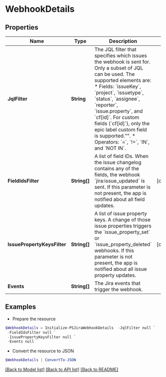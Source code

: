 # WebhookDetails
## Properties

Name | Type | Description | Notes
------------ | ------------- | ------------- | -------------
**JqlFilter** | **String** | The JQL filter that specifies which issues the webhook is sent for. Only a subset of JQL can be used. The supported elements are:   *  Fields: &#x60;issueKey&#x60;, &#x60;project&#x60;, &#x60;issuetype&#x60;, &#x60;status&#x60;, &#x60;assignee&#x60;, &#x60;reporter&#x60;, &#x60;issue.property&#x60;, and &#x60;cf[id]&#x60;. For custom fields (&#x60;cf[id]&#x60;), only the epic label custom field is supported.&quot;&quot;.  *  Operators: &#x60;&#x3D;&#x60;, &#x60;!&#x3D;&#x60;, &#x60;IN&#x60;, and &#x60;NOT IN&#x60;. | 
**FieldIdsFilter** | **String[]** | A list of field IDs. When the issue changelog contains any of the fields, the webhook &#x60;jira:issue_updated&#x60; is sent. If this parameter is not present, the app is notified about all field updates. | [optional] 
**IssuePropertyKeysFilter** | **String[]** | A list of issue property keys. A change of those issue properties triggers the &#x60;issue_property_set&#x60; or &#x60;issue_property_deleted&#x60; webhooks. If this parameter is not present, the app is notified about all issue property updates. | [optional] 
**Events** | **String[]** | The Jira events that trigger the webhook. | 

## Examples

- Prepare the resource
```powershell
$WebhookDetails = Initialize-PSJiraWebhookDetails  -JqlFilter null `
 -FieldIdsFilter null `
 -IssuePropertyKeysFilter null `
 -Events null
```

- Convert the resource to JSON
```powershell
$WebhookDetails | ConvertTo-JSON
```

[[Back to Model list]](../README.md#documentation-for-models) [[Back to API list]](../README.md#documentation-for-api-endpoints) [[Back to README]](../README.md)

